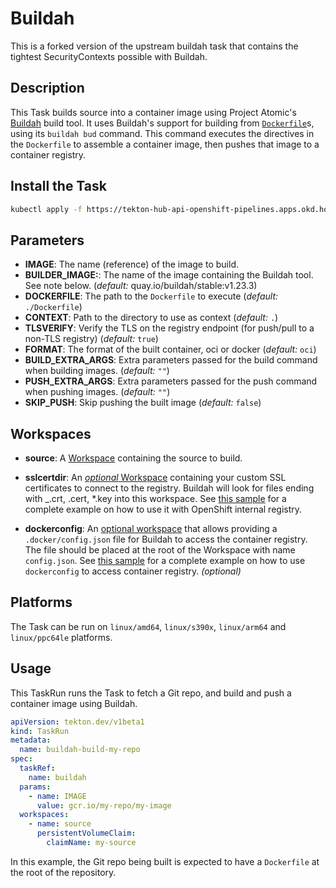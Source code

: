 # Buildah

This is a forked version of the upstream buildah task that contains the tightest SecurityContexts possible with Buildah.

## Description

This Task builds source into a container image using Project Atomic's
[Buildah](https://github.com/projectatomic/buildah) build tool. It uses
Buildah's support for building from
[`Dockerfile`](https://docs.docker.com/engine/reference/builder/)s, using its
`buildah bud` command. This command executes the directives in the `Dockerfile`
to assemble a container image, then pushes that image to a container registry.

## Install the Task

```bash
kubectl apply -f https://tekton-hub-api-openshift-pipelines.apps.okd.homelab.arthurvardevanyan.com/v1/resource/homelab/task/buildah/0.7.1/raw
```

## Parameters

- **IMAGE**: The name (reference) of the image to build.
- **BUILDER_IMAGE:**: The name of the image containing the Buildah tool. See
  note below. (_default:_ quay.io/buildah/stable:v1.23.3)
- **DOCKERFILE**: The path to the `Dockerfile` to execute (_default:_
  `./Dockerfile`)
- **CONTEXT**: Path to the directory to use as context (_default:_
  `.`)
- **TLSVERIFY**: Verify the TLS on the registry endpoint (for push/pull to a
  non-TLS registry) (_default:_ `true`)
- **FORMAT**: The format of the built container, oci or docker (_default:_
  `oci`)
- **BUILD_EXTRA_ARGS**: Extra parameters passed for the build command when
  building images. (_default:_ `""`)
- **PUSH_EXTRA_ARGS**: Extra parameters passed for the push command when
  pushing images. (_default:_ `""`)
- **SKIP_PUSH**: Skip pushing the built image (_default:_ `false`)

## Workspaces

- **source**: A [Workspace](https://github.com/tektoncd/pipeline/blob/main/docs/workspaces.md) containing the source to build.
- **sslcertdir**: An [_optional_ Workspace](https://github.com/tektoncd/pipeline/blob/v0.17.0/docs/workspaces.md#optional-workspaces) containing your custom SSL certificates to connect to the registry. Buildah will look for files ending with \_.crt, .cert, \*.key into this workspace. See [this sample](./samples/openshift-internal-registry.yaml) for a complete example on how to use it with OpenShift internal registry.

- **dockerconfig**: An [optional workspace](https://github.com/tektoncd/pipeline/blob/main/docs/workspaces.md#using-workspaces-in-tasks) that allows providing a `.docker/config.json` file for Buildah to access the container registry. The file should be placed at the root of the Workspace with name `config.json`. See [this sample](./samples/dockerconfig.yaml) for a complete example on how to use `dockerconfig` to access container registry. _(optional)_

## Platforms

The Task can be run on `linux/amd64`, `linux/s390x`, `linux/arm64` and `linux/ppc64le` platforms.

## Usage

This TaskRun runs the Task to fetch a Git repo, and build and push a container
image using Buildah.

```yaml
apiVersion: tekton.dev/v1beta1
kind: TaskRun
metadata:
  name: buildah-build-my-repo
spec:
  taskRef:
    name: buildah
  params:
    - name: IMAGE
      value: gcr.io/my-repo/my-image
  workspaces:
    - name: source
      persistentVolumeClaim:
        claimName: my-source
```

In this example, the Git repo being built is expected to have a `Dockerfile` at
the root of the repository.
